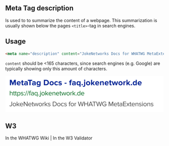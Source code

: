 ## Meta Tag description

Is used to to summarize the content of a webpage. This summarization is usually shown below the pages `<title>`-tag in search engines.

## Usage

````html
<meta name="description" content="JokeNetworks Docs for WHATWG MetaExtensions">
````

`content` should be <165 characters, since search engines (e.g. Google) are typically showing only this amount of characters. 

![DuckDuckGo search result](img/description.svg)

## W3

<i class="fas fa-check"></i> In the WHATWG Wiki | <i class="fas fa-check"></i> In the W3 Validator